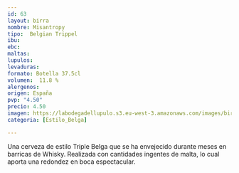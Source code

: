 ```yaml
---
id: 63
layout: birra
nombre: Misantropy
tipo:  Belgian Trippel
ibu:  
ebc:
maltas: 
lupulos: 
levaduras: 
formato: Botella 37.5cl
volumen:  11.8 %
alergenos: 
origen: España
pvp: "4.50"
precio: 4.50
imagen: https://labodegadellupulo.s3.eu-west-3.amazonaws.com/images/birras/misantropy.jpg
categoria: [Estilo_Belga]

---
```

Una cerveza de estilo Triple Belga que se ha envejecido durante meses en barricas de Whisky. Realizada con cantidades ingentes de malta, lo cual aporta una redondez en boca espectacular.



